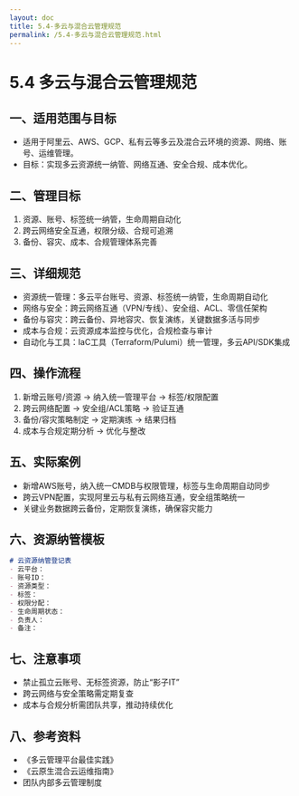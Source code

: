 ```yaml
---
layout: doc
title: 5.4-多云与混合云管理规范
permalink: /5.4-多云与混合云管理规范.html
---
```

# 5.4 多云与混合云管理规范

## 一、适用范围与目标
- 适用于阿里云、AWS、GCP、私有云等多云及混合云环境的资源、网络、账号、运维管理。
- 目标：实现多云资源统一纳管、网络互通、安全合规、成本优化。

## 二、管理目标
1. 资源、账号、标签统一纳管，生命周期自动化
2. 跨云网络安全互通，权限分级、合规可追溯
3. 备份、容灾、成本、合规管理体系完善

## 三、详细规范
- 资源统一管理：多云平台账号、资源、标签统一纳管，生命周期自动化
- 网络与安全：跨云网络互通（VPN/专线）、安全组、ACL、零信任架构
- 备份与容灾：跨云备份、异地容灾、恢复演练，关键数据多活与同步
- 成本与合规：云资源成本监控与优化，合规检查与审计
- 自动化与工具：IaC工具（Terraform/Pulumi）统一管理，多云API/SDK集成

## 四、操作流程
1. 新增云账号/资源 → 纳入统一管理平台 → 标签/权限配置
2. 跨云网络配置 → 安全组/ACL策略 → 验证互通
3. 备份/容灾策略制定 → 定期演练 → 结果归档
4. 成本与合规定期分析 → 优化与整改

## 五、实际案例
- 新增AWS账号，纳入统一CMDB与权限管理，标签与生命周期自动同步
- 跨云VPN配置，实现阿里云与私有云网络互通，安全组策略统一
- 关键业务数据跨云备份，定期恢复演练，确保容灾能力

## 六、资源纳管模板
```markdown
# 云资源纳管登记表
- 云平台：
- 账号ID：
- 资源类型：
- 标签：
- 权限分配：
- 生命周期状态：
- 负责人：
- 备注：
```

## 七、注意事项
- 禁止孤立云账号、无标签资源，防止“影子IT”
- 跨云网络与安全策略需定期复查
- 成本与合规分析需团队共享，推动持续优化

## 八、参考资料
- 《多云管理平台最佳实践》
- 《云原生混合云运维指南》
- 团队内部多云管理制度